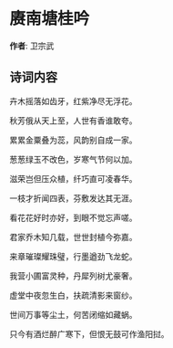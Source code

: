 # 赓南塘桂吟

**作者**: 卫宗武

## 诗词内容

卉木摇落如齿牙，红紫净尽无浮花。

秋芳俄从天上至，人世有香谁敢夸。

累累金粟叠为蕊，风韵别自成一家。

葱葱绿玉不改色，岁寒气节何以加。

滋荣岂但压众植，纤巧直可凌春华。

一枝才折闻四表，芬敷发达其无涯。

看花花好时亦好，到眼不觉忘声嗟。

君家乔木知几载，世世封植今弥嘉。

来章璀璨耀珠璧，行墨遒劲飞龙蛇。

我营小圃富灵种，丹犀列树尤豪奢。

虚堂中夜忽生白，扶疏清影来窗纱。

世间万事等尘土，何苦闭缩如藏蜗。

只今有酒烂醉广寒下，但恨无鼓可作渔阳挝。

